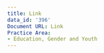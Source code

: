 ```yaml
---
title: Link
data_id: '396'
Document URL: Link
Practice Area:
- Education, Gender and Youth
---
```


